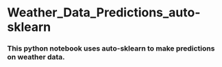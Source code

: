 # Weather_Data_Predictions_auto-sklearn

### This python notebook uses auto-sklearn to make predictions on weather data.
